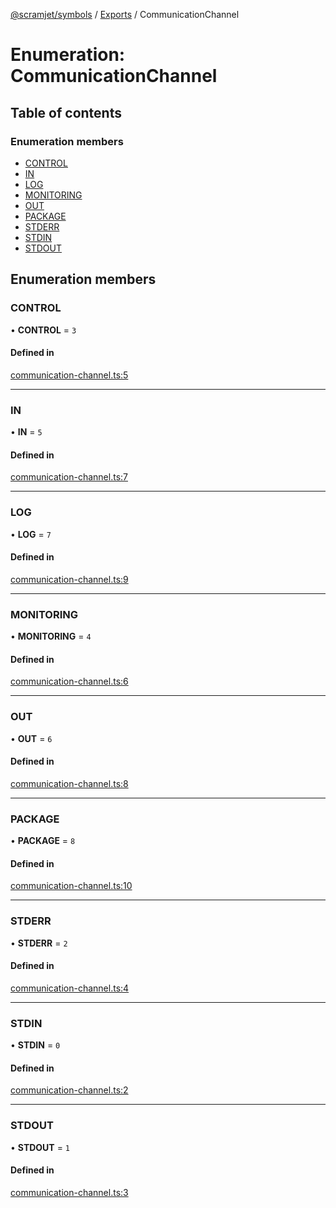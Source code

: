 [@scramjet/symbols](../README.md) / [Exports](../modules.md) / CommunicationChannel

# Enumeration: CommunicationChannel

## Table of contents

### Enumeration members

- [CONTROL](CommunicationChannel.md#control)
- [IN](CommunicationChannel.md#in)
- [LOG](CommunicationChannel.md#log)
- [MONITORING](CommunicationChannel.md#monitoring)
- [OUT](CommunicationChannel.md#out)
- [PACKAGE](CommunicationChannel.md#package)
- [STDERR](CommunicationChannel.md#stderr)
- [STDIN](CommunicationChannel.md#stdin)
- [STDOUT](CommunicationChannel.md#stdout)

## Enumeration members

### CONTROL

• **CONTROL** = `3`

#### Defined in

[communication-channel.ts:5](https://github.com/scramjetorg/transform-hub/blob/HEAD/packages/symbols/src/communication-channel.ts#L5)

___

### IN

• **IN** = `5`

#### Defined in

[communication-channel.ts:7](https://github.com/scramjetorg/transform-hub/blob/HEAD/packages/symbols/src/communication-channel.ts#L7)

___

### LOG

• **LOG** = `7`

#### Defined in

[communication-channel.ts:9](https://github.com/scramjetorg/transform-hub/blob/HEAD/packages/symbols/src/communication-channel.ts#L9)

___

### MONITORING

• **MONITORING** = `4`

#### Defined in

[communication-channel.ts:6](https://github.com/scramjetorg/transform-hub/blob/HEAD/packages/symbols/src/communication-channel.ts#L6)

___

### OUT

• **OUT** = `6`

#### Defined in

[communication-channel.ts:8](https://github.com/scramjetorg/transform-hub/blob/HEAD/packages/symbols/src/communication-channel.ts#L8)

___

### PACKAGE

• **PACKAGE** = `8`

#### Defined in

[communication-channel.ts:10](https://github.com/scramjetorg/transform-hub/blob/HEAD/packages/symbols/src/communication-channel.ts#L10)

___

### STDERR

• **STDERR** = `2`

#### Defined in

[communication-channel.ts:4](https://github.com/scramjetorg/transform-hub/blob/HEAD/packages/symbols/src/communication-channel.ts#L4)

___

### STDIN

• **STDIN** = `0`

#### Defined in

[communication-channel.ts:2](https://github.com/scramjetorg/transform-hub/blob/HEAD/packages/symbols/src/communication-channel.ts#L2)

___

### STDOUT

• **STDOUT** = `1`

#### Defined in

[communication-channel.ts:3](https://github.com/scramjetorg/transform-hub/blob/HEAD/packages/symbols/src/communication-channel.ts#L3)
